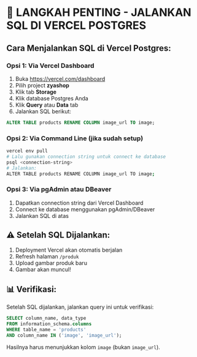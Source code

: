 # 🚨 LANGKAH PENTING - JALANKAN SQL DI VERCEL POSTGRES

## Cara Menjalankan SQL di Vercel Postgres:

### Opsi 1: Via Vercel Dashboard
1. Buka https://vercel.com/dashboard
2. Pilih project **zyashop**
3. Klik tab **Storage**
4. Klik database Postgres Anda
5. Klik **Query** atau **Data** tab
6. Jalankan SQL berikut:

```sql
ALTER TABLE products RENAME COLUMN image_url TO image;
```

### Opsi 2: Via Command Line (jika sudah setup)
```bash
vercel env pull
# Lalu gunakan connection string untuk connect ke database
psql <connection-string>
# Jalankan:
ALTER TABLE products RENAME COLUMN image_url TO image;
```

### Opsi 3: Via pgAdmin atau DBeaver
1. Dapatkan connection string dari Vercel Dashboard
2. Connect ke database menggunakan pgAdmin/DBeaver
3. Jalankan SQL di atas

## ⚠️ Setelah SQL Dijalankan:
1. Deployment Vercel akan otomatis berjalan
2. Refresh halaman `/produk`
3. Upload gambar produk baru
4. Gambar akan muncul!

## 📊 Verifikasi:
Setelah SQL dijalankan, jalankan query ini untuk verifikasi:
```sql
SELECT column_name, data_type 
FROM information_schema.columns 
WHERE table_name = 'products' 
AND column_name IN ('image', 'image_url');
```

Hasilnya harus menunjukkan kolom `image` (bukan `image_url`).
